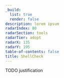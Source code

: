 ```yaml
---
_build:
  list: true
  render: false
description: lorem ipsum
radarIndex: 80
radarSection: tools
radarTier: adopt
radarX: 135
radarY: 195
table-of-contents: false
title: ShellCheck
---
```


TODO justification
